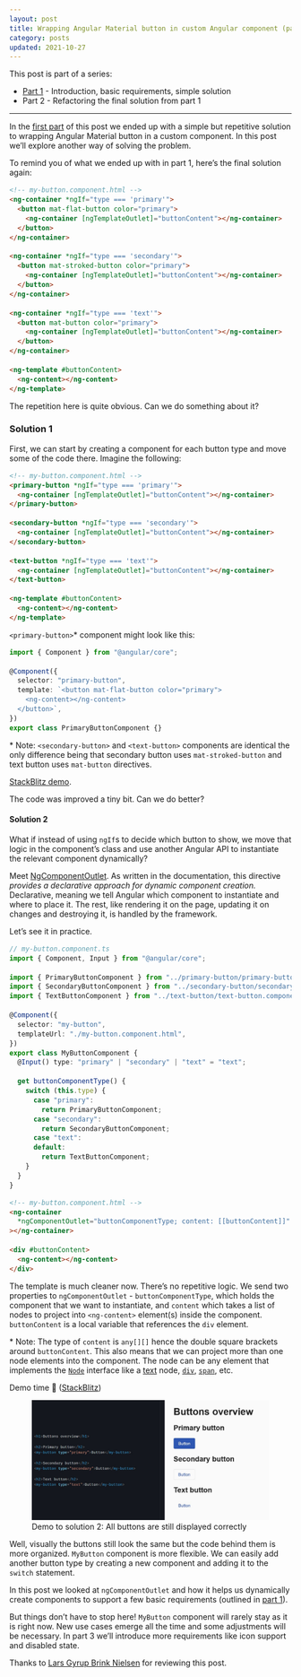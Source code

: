 ```yaml
---
layout: post
title: Wrapping Angular Material button in custom Angular component (part 2)
category: posts
updated: 2021-10-27
---
```


This post is part of a series:

- [Part 1](https://dzhavat.github.io/2021/10/20/wrapping-angular-material-button-in-custom-component-part-1.html) - Introduction, basic requirements, simple solution
- Part 2 - Refactoring the final solution from part 1

---

In the [first part](https://dzhavat.github.io/2021/10/20/wrapping-angular-material-button-in-custom-component-part-1.html) of this post we ended up with a simple but repetitive solution to wrapping Angular Material button in a custom component. In this post we’ll explore another way of solving the problem.

To remind you of what we ended up with in part 1, here’s the final solution again:

```html
<!-- my-button.component.html -->
<ng-container *ngIf="type === 'primary'">
  <button mat-flat-button color="primary">
    <ng-container [ngTemplateOutlet]="buttonContent"></ng-container>
  </button>
</ng-container>

<ng-container *ngIf="type === 'secondary'">
  <button mat-stroked-button color="primary">
    <ng-container [ngTemplateOutlet]="buttonContent"></ng-container>
  </button>
</ng-container>

<ng-container *ngIf="type === 'text'">
  <button mat-button color="primary">
    <ng-container [ngTemplateOutlet]="buttonContent"></ng-container>
  </button>
</ng-container>

<ng-template #buttonContent>
  <ng-content></ng-content>
</ng-template>
```

The repetition here is quite obvious. Can we do something about it?

### Solution 1

First, we can start by creating a component for each button type and move some of the code there. Imagine the following:

```html
<!-- my-button.component.html -->
<primary-button *ngIf="type === 'primary'">
  <ng-container [ngTemplateOutlet]="buttonContent"></ng-container>
</primary-button>

<secondary-button *ngIf="type === 'secondary'">
  <ng-container [ngTemplateOutlet]="buttonContent"></ng-container>
</secondary-button>

<text-button *ngIf="type === 'text'">
  <ng-container [ngTemplateOutlet]="buttonContent"></ng-container>
</text-button>

<ng-template #buttonContent>
  <ng-content></ng-content>
</ng-template>
```

`<primary-button>`\* component might look like this:

```ts
import { Component } from "@angular/core";

@Component({
  selector: "primary-button",
  template: `<button mat-flat-button color="primary">
    <ng-content></ng-content>
  </button>`,
})
export class PrimaryButtonComponent {}
```

\* Note: `<secondary-button>` and `<text-button>` components are identical the only difference being that secondary button uses `mat-stroked-button` and text button uses `mat-button` directives.

[StackBlitz demo](https://stackblitz.com/edit/angular-nh42jz-hjitrp?file=src%2Fapp%2Fmy-button%2Fmy-button.component.html).

The code was improved a tiny bit. Can we do better?

#### Solution 2

What if instead of using `ngIf`s to decide which button to show, we move that logic in the component’s class and use another Angular API to instantiate the relevant component dynamically?

Meet [NgComponentOutlet](https://angular.io/api/common/NgComponentOutlet). As written in the documentation, this directive _provides a declarative approach for dynamic component creation._ Declarative, meaning we tell Angular which component to instantiate and where to place it. The rest, like rendering it on the page, updating it on changes and destroying it, is handled by the framework.

Let’s see it in practice.

```ts
// my-button.component.ts
import { Component, Input } from "@angular/core";

import { PrimaryButtonComponent } from "../primary-button/primary-button.component";
import { SecondaryButtonComponent } from "../secondary-button/secondary-button.component";
import { TextButtonComponent } from "../text-button/text-button.component";

@Component({
  selector: "my-button",
  templateUrl: "./my-button.component.html",
})
export class MyButtonComponent {
  @Input() type: "primary" | "secondary" | "text" = "text";

  get buttonComponentType() {
    switch (this.type) {
      case "primary":
        return PrimaryButtonComponent;
      case "secondary":
        return SecondaryButtonComponent;
      case "text":
      default:
        return TextButtonComponent;
    }
  }
}
```

```html
<!-- my-button.component.html -->
<ng-container
  *ngComponentOutlet="buttonComponentType; content: [[buttonContent]]"
></ng-container>

<div #buttonContent>
  <ng-content></ng-content>
</div>
```

The template is much cleaner now. There’s no repetitive logic. We send two properties to `ngComponentOutlet` - `buttonComponentType`, which holds the component that we want to instantiate, and `content` which takes a list of nodes to project into `<ng-content>` element(s) inside the component. `buttonContent` is a local variable that references the `div` element.

\* Note: The type of `content` is `any[][]` hence the double square brackets around `buttonContent`. This also means that we can project more than one node elements into the component. The node can be any element that implements the [`Node`](https://developer.mozilla.org/en-US/docs/Web/API/Node) interface like a [text](https://developer.mozilla.org/en-US/docs/Web/API/Document/createTextNode) node, [`div`](https://developer.mozilla.org/en-US/docs/Web/API/HTMLDivElement), [`span`](https://developer.mozilla.org/en-US/docs/Web/API/HTMLSpanElement), etc.

Demo time 🎉 ([StackBlitz](https://stackblitz.com/edit/angular-nh42jz-mk48ht?file=src%2Fapp%2Fmy-button%2Fmy-button.component.html))

<figure>
  <img src="/assets/img/2021/10/26/solution-2-demo.jpg" alt="">
  <figcaption>Demo to solution 2: All buttons are still displayed correctly</figcaption>
</figure>

Well, visually the buttons still look the same but the code behind them is more organized. `MyButton` component is more flexible. We can easily add another button type by creating a new component and adding it to the `switch` statement.

In this post we looked at `ngComponentOutlet` and how it helps us dynamically create components to support a few basic requirements (outlined in [part 1](https://dzhavat.github.io/2021/10/20/wrapping-angular-material-button-in-custom-component-part-1.html)).

But things don’t have to stop here! `MyButton` component will rarely stay as it is right now. New use cases emerge all the time and some adjustments will be necessary. In part 3 we’ll introduce more requirements like icon support and disabled state.

Thanks to [Lars Gyrup Brink Nielsen](https://twitter.com/LayZeeDK/) for reviewing this post.
